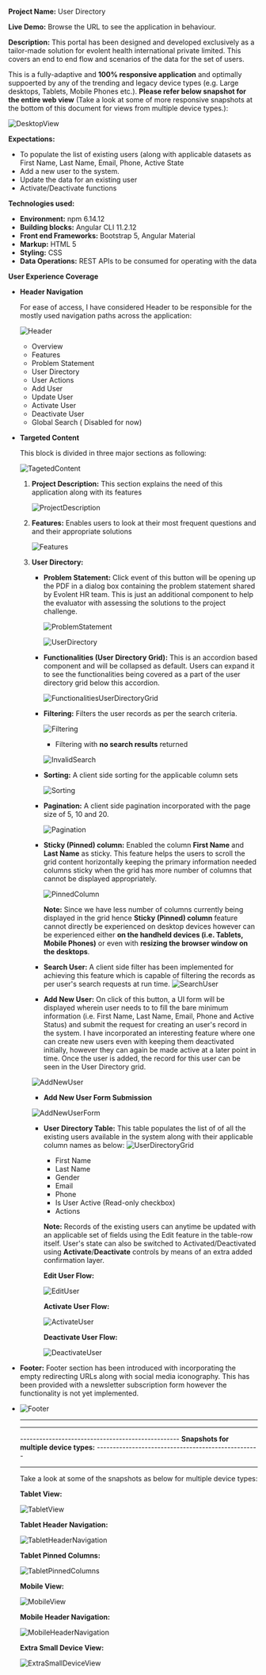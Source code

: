 **Project Name:** User Directory

**Live Demo:** Browse the URL <ToBeHostedUrl> to see the application in
behaviour.

**Description:** This portal has been designed and developed exclusively as a tailor-made solution for evolent health international private limited. This covers an end to end flow and scenarios of the data for the set of users.

This is a fully-adaptive and **100% responsive application** and optimally suppoerted by any of the trending and legacy device types (e.g. Large desktops, Tablets, Mobile Phones etc.). **Please refer below snapshot for the entire web view** (Take a look at some of more responsive snapshots at the bottom of this document for views from multiple device types.):

![DesktopView](https://raw.githubusercontent.com/Birthare/evolent-health/master/src/assets/images-document/FullView/DesktopView.jpg)

**Expectations:**
   - To populate the list of existing users (along with applicable datasets as First Name, Last Name, Email, Phone, Active State
   - Add a new user to the system.
   - Update the data for an existing user
   - Activate/Deactivate functions

**Technologies used:**
   - **Environment:** npm 6.14.12
   - **Building blocks:** Angular CLI 11.2.12
   - **Front end Frameworks:** Bootstrap 5, Angular Material
   - **Markup:** HTML 5
   - **Styling:** CSS
   - **Data Operations:** REST APIs to be consumed for operating with the data

**User Experience Coverage**
- **Header Navigation**

    For ease of access, I have considered Header to be responsible for the mostly used navigation paths across the application:
    
    ![Header](https://raw.githubusercontent.com/Birthare/evolent-health/master/src/assets/images-document/Header.JPG)

   - Overview
   - Features
   - Problem Statement
   - User Directory
   - User Actions
   - Add User
   - Update User
   - Activate User
   - Deactivate User
   - Global Search ( Disabled for now)


- **Targeted Content**

    This block is divided in three major sections as following:

    ![TagetedContent](https://raw.githubusercontent.com/Birthare/evolent-health/master/src/assets/images-document/TargetedContent(Middle).png)

   1. **Project Description:** This section explains the need of this application along with its features
      
      ![ProjectDescription](https://raw.githubusercontent.com/Birthare/evolent-health/master/src/assets/images-document/ProjectDescription.JPG)
      
   3. **Features:** Enables users to look at their most frequent questions and and their appropriate solutions
   
      ![Features](https://raw.githubusercontent.com/Birthare/evolent-health/master/src/assets/images-document/Features.JPG)
      
   4. **User Directory:**
      - **Problem Statement:** Click event of this button will be opening up the PDF in a dialog box containing the problem statement shared by Evolent HR team. This is just an additional component to help the evaluator with assessing the solutions to the project challenge.
      
        ![ProblemStatement](https://raw.githubusercontent.com/Birthare/evolent-health/master/src/assets/images-document/ProblemStatement.JPG)
      
        ![UserDirectory](https://raw.githubusercontent.com/Birthare/evolent-health/master/src/assets/images-document/UserDirectory.JPG)
        
      - **Functionalities (User Directory Grid):** This is an accordion based component and will be collapsed as default. Users can expand it to see the functionalities being covered as a part of the user directory grid below this accordion.
      
        ![FunctionalitiesUserDirectoryGrid](https://raw.githubusercontent.com/Birthare/evolent-health/master/src/assets/images-document/FunctionalitiesUserDirectoryGrid.JPG)
      - **Filtering:** Filters the user records as per the search criteria.
      
        ![Filtering](https://raw.githubusercontent.com/Birthare/evolent-health/master/src/assets/images-document/Filtering.JPG)
        
        - Filtering with **no search results** returned
        
        ![InvalidSearch](https://raw.githubusercontent.com/Birthare/evolent-health/master/src/assets/images-document/InvalidSearch.JPG)
        
      - **Sorting:** A client side sorting for the applicable column sets
      
        ![Sorting](https://raw.githubusercontent.com/Birthare/evolent-health/master/src/assets/images-document/Sorting.JPG)
        
      - **Pagination:** A client side pagination incorporated with the page size of 5, 10 and 20.
      
        ![Pagination](https://raw.githubusercontent.com/Birthare/evolent-health/master/src/assets/images-document/Pagination.JPG)
        
      - **Sticky (Pinned) column:** Enabled the column **First Name** and **Last Name** as sticky. This feature helps the users to scroll the grid content horizontally keeping the primary information needed columns sticky when the grid has more number of columns that cannot be displayed appropriately.
      
        ![PinnedColumn](https://raw.githubusercontent.com/Birthare/evolent-health/master/src/assets/images-document/PinnedColumn.JPG)

        **Note:** Since we have less number of columns currently being displayed in the grid hence **Sticky (Pinned) column** feature cannot directly be experienced on desktop devices however can be experienced either **on the handheld devices (i.e. Tablets, Mobile Phones)** or even with **resizing the browser window on the desktops**.

      - **Search User:** A client side filter has been implemented for achieving this feature which is capable of filtering the records as per user's search requests at run time.
        ![SearchUser](https://raw.githubusercontent.com/Birthare/evolent-health/master/src/assets/images-document/SearchUser.JPG)
      - **Add New User:** On click of this button, a UI form will be displayed wherein user needs to to fill the bare minimum information (i.e. First Name, Last Name, Email, Phone and Active Status) and submit the request for creating an user's record in the system. I have incorporated an interesting feature where one can create new users even with keeping them deactivated initially, however they can again be made active at a later point in time. Once the user is added, the record for this user can be seen in the User Directory grid.
      
      ![AddNewUser](https://raw.githubusercontent.com/Birthare/evolent-health/master/src/assets/images-document/AddNewUser.JPG)
      
      - **Add New User Form Submission**
      
      ![AddNewUserForm](https://raw.githubusercontent.com/Birthare/evolent-health/master/src/assets/images-document/AddNewUserForm.JPG)
      - **User Directory Table:** This table populates the list of of all the existing users available in the system along with their applicable column names as below:
        ![UserDirectoryGrid](https://raw.githubusercontent.com/Birthare/evolent-health/master/src/assets/images-document/UserDirectoryGrid.JPG)
        - First Name
        - Last Name
        - Gender
        - Email
        - Phone
        - Is User Active (Read-only checkbox)
        - Actions

        **Note:** Records of the existing users can anytime be updated with an applicable set of fields using the Edit feature in the table-row itself. User's state can also be switched to Activated/Deactivated using **Activate**/**Deactivate** controls by means of an extra added confirmation layer.
        
        **Edit User Flow:**
        
        ![EditUser](https://raw.githubusercontent.com/Birthare/evolent-health/master/src/assets/images-document/EditUser.JPG)
        
        **Activate User Flow:**
        
        ![ActivateUser](https://raw.githubusercontent.com/Birthare/evolent-health/master/src/assets/images-document/ActivateUser.JPG)
        
        **Deactivate User Flow:**
        
        ![DeactivateUser](https://raw.githubusercontent.com/Birthare/evolent-health/master/src/assets/images-document/DeactivateUser.JPG)


- **Footer:** Footer section has been introduced with incorporating the empty redirecting URLs along with social media iconography. This has been provided with a newsletter subscription form however the functionality is not yet implemented.
- 
  ![Footer](https://raw.githubusercontent.com/Birthare/evolent-health/master/src/assets/images-document/Footer.JPG)
  
  -----------------------------------------------------------------------------------------------------------------------------------------------
  
  -----------------------------------------------------------------------------------------------------------------------------------------------
  
  -------------------------------------------------- **Snapshots for multiple device types:** ---------------------------------------------------
  
  -----------------------------------------------------------------------------------------------------------------------------------------------
  
  Take a look at some of the snapshots as below for multiple device types:
  
  **Tablet View:**
  
  ![TabletView](https://raw.githubusercontent.com/Birthare/evolent-health/master/src/assets/images-document/FullView/TabletView.jpg)

  **Tablet Header Navigation:**
  
  ![TabletHeaderNavigation](https://raw.githubusercontent.com/Birthare/evolent-health/master/src/assets/images-document/FullView/TabletHeaderNavigation.jpg)

  **Tablet Pinned Columns:**
  
  ![TabletPinnedColumns](https://raw.githubusercontent.com/Birthare/evolent-health/master/src/assets/images-document/FullView/TabletPinnedColumns.jpg)

  **Mobile View:**
  
  ![MobileView](https://raw.githubusercontent.com/Birthare/evolent-health/master/src/assets/images-document/FullView/MobileView.jpg)

  **Mobile Header Navigation:**
  
  ![MobileHeaderNavigation](https://raw.githubusercontent.com/Birthare/evolent-health/master/src/assets/images-document/FullView/MobileHeaderNavigation.jpg)

  **Extra Small Device View:**
  
  ![ExtraSmallDeviceView](https://raw.githubusercontent.com/Birthare/evolent-health/master/src/assets/images-document/FullView/ExtraSmallDeviceView.jpg)
